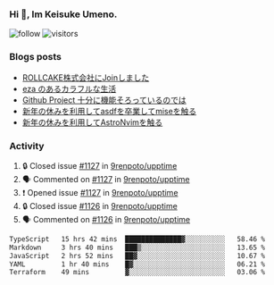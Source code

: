 ### Hi 👋, Im Keisuke Umeno.

<!--
**9renpoto/9renpoto** is a ✨ _special_ ✨ repository because its `README.md` (this file) appears on your GitHub profile.

Here are some ideas to get you started:

- 🔭 I’m currently working on ...
- 🌱 I’m currently learning ...
- 👯 I’m looking to collaborate on ...
- 🤔 I’m looking for help with ...
- 💬 Ask me about ...
- 📫 How to reach me: ...
- 😄 Pronouns: ...
- ⚡ Fun fact: ...
-->

![follow](https://img.shields.io/github/followers/9renpoto?label=Follow&style=social)
![visitors](https://komarev.com/ghpvc/?username=9renpoto&label=Profile%20views&color=0e75b6&style=flat)

### Blogs posts

<!-- BLOG-POST-LIST:START -->
- [ROLLCAKE株式会社にJoinしました](https://9renpoto.win/entry/2024/02/11/join)
- [eza のあるカラフルな生活](https://9renpoto.win/entry/2024/02/01/eza)
- [Github Project 十分に機能そろっているのでは](https://9renpoto.win/entry/2024/01/14/gh-projects)
- [新年の休みを利用してasdfを卒業してmiseを触る](https://9renpoto.win/entry/2024/01/07/mise)
- [新年の休みを利用してAstroNvimを触る](https://9renpoto.win/entry/2024/01/03/new-year-holidays)
<!-- BLOG-POST-LIST:END -->

### Activity

<!--START_SECTION:activity-->
1. 🔒 Closed issue [#1127](https://github.com/9renpoto/upptime/issues/1127) in [9renpoto/upptime](https://github.com/9renpoto/upptime)
2. 🗣 Commented on [#1127](https://github.com/9renpoto/upptime/issues/1127#issuecomment-1944390759) in [9renpoto/upptime](https://github.com/9renpoto/upptime)
3. ❗ Opened issue [#1127](https://github.com/9renpoto/upptime/issues/1127) in [9renpoto/upptime](https://github.com/9renpoto/upptime)
4. 🔒 Closed issue [#1126](https://github.com/9renpoto/upptime/issues/1126) in [9renpoto/upptime](https://github.com/9renpoto/upptime)
5. 🗣 Commented on [#1126](https://github.com/9renpoto/upptime/issues/1126#issuecomment-1941739605) in [9renpoto/upptime](https://github.com/9renpoto/upptime)
<!--END_SECTION:activity-->

<!--START_SECTION:waka-->

```txt
TypeScript   15 hrs 42 mins  ██████████████▓░░░░░░░░░░   58.46 %
Markdown     3 hrs 40 mins   ███▒░░░░░░░░░░░░░░░░░░░░░   13.65 %
JavaScript   2 hrs 52 mins   ██▓░░░░░░░░░░░░░░░░░░░░░░   10.67 %
YAML         1 hr 40 mins    █▓░░░░░░░░░░░░░░░░░░░░░░░   06.21 %
Terraform    49 mins         ▓░░░░░░░░░░░░░░░░░░░░░░░░   03.06 %
```

<!--END_SECTION:waka-->
